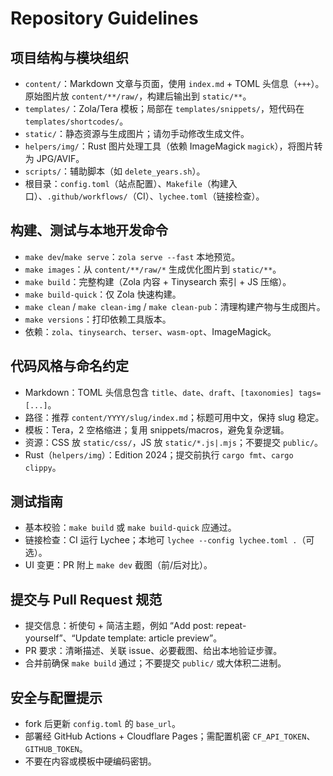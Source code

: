 # Repository Guidelines

## 项目结构与模块组织
- `content/`：Markdown 文章与页面，使用 `index.md` + TOML 头信息（`+++`）。原始图片放 `content/**/raw/`，构建后输出到 `static/**`。
- `templates/`：Zola/Tera 模板；局部在 `templates/snippets/`，短代码在 `templates/shortcodes/`。
- `static/`：静态资源与生成图片；请勿手动修改生成文件。
- `helpers/img/`：Rust 图片处理工具（依赖 ImageMagick `magick`），将图片转为 JPG/AVIF。
- `scripts/`：辅助脚本（如 `delete_years.sh`）。
- 根目录：`config.toml`（站点配置）、`Makefile`（构建入口）、`.github/workflows/`（CI）、`lychee.toml`（链接检查）。

## 构建、测试与本地开发命令
- `make dev`/`make serve`：`zola serve --fast` 本地预览。
- `make images`：从 `content/**/raw/*` 生成优化图片到 `static/**`。
- `make build`：完整构建（Zola 内容 + Tinysearch 索引 + JS 压缩）。
- `make build-quick`：仅 Zola 快速构建。
- `make clean` / `make clean-img` / `make clean-pub`：清理构建产物与生成图片。
- `make versions`：打印依赖工具版本。
- 依赖：`zola`、`tinysearch`、`terser`、`wasm-opt`、ImageMagick。

## 代码风格与命名约定
- Markdown：TOML 头信息包含 `title`、`date`、`draft`、`[taxonomies] tags=[...]`。
- 路径：推荐 `content/YYYY/slug/index.md`；标题可用中文，保持 slug 稳定。
- 模板：Tera，2 空格缩进；复用 snippets/macros，避免复杂逻辑。
- 资源：CSS 放 `static/css/`，JS 放 `static/*.js|.mjs`；不要提交 `public/`。
- Rust（`helpers/img`）：Edition 2024；提交前执行 `cargo fmt`、`cargo clippy`。

## 测试指南
- 基本校验：`make build` 或 `make build-quick` 应通过。
- 链接检查：CI 运行 Lychee；本地可 `lychee --config lychee.toml .`（可选）。
- UI 变更：PR 附上 `make dev` 截图（前/后对比）。

## 提交与 Pull Request 规范
- 提交信息：祈使句 + 简洁主题，例如 “Add post: repeat-yourself”、“Update template: article preview”。
- PR 要求：清晰描述、关联 issue、必要截图、给出本地验证步骤。
- 合并前确保 `make build` 通过；不要提交 `public/` 或大体积二进制。

## 安全与配置提示
- fork 后更新 `config.toml` 的 `base_url`。
- 部署经 GitHub Actions + Cloudflare Pages；需配置机密 `CF_API_TOKEN`、`GITHUB_TOKEN`。
- 不要在内容或模板中硬编码密钥。
